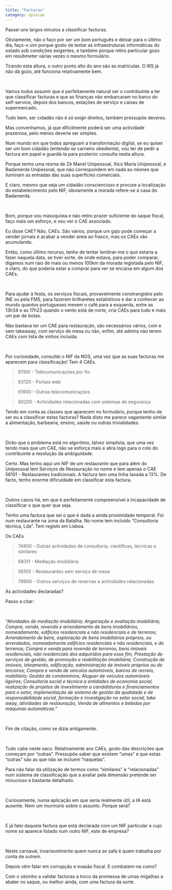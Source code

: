 ```yaml
---
title: "Facturas"
category: opiniao
---
```


Passei uns largos minutos a classificar facturas.

Obviamente, não o faço por ser um bom português e deixar para o último dia, faço-o sim porque gosto de testar as infraestruturas informáticas do estado sob condições exigentes, e também porque retiro particular gozo em resubmeter várias vezes o mesmo formulário.

Tirando esta altura, o outro ponto alto do ano são as matrículas. O IRS já não dá gozo, até funciona relativamente bem.

<br />

Vamos todos assumir que é perfeitamente natural ser o contribuinte a ter que classificar facturas e que as finanças não embarcaram no barco do self-service, depois dos bancos, estações de serviço e caixas de supermercado.

Tudo bem, ser cidadão não é só exigir direitos, também pressupõe deveres.

Mas convenhamos, já que dificilmente poderá ser uma actividade prazerosa, pelo menos deveria ser simples.

Num mundo em que todos apregoam a transformação digital, se eu quiser ser um bom cidadão (entenda-se carneiro obediente), vou ter de pedir a factura em papel e guardá-la para posterior consulta nesta altura.

Porque tenho uma resma de Zé Manel Unipessoal, Xico Maria Unipessoal, e Badamerda Unipessoal, que não correspondem em nada ao néones que iluminam as entradas das suas superfícies comerciais.

E claro, mesmo que seja um cidadão consciencioso e procure a localização do estabelecimento pelo NIF, obviamente a morada refere-se à casa do Badamerda.

<br />

Bom, porque sou masoquista e não retiro prazer suficiente do saque fiscal, faço mais um esforço, e vou ver o CAE associado.

Eu disse CAE? Não, CAEs. São vários, porque um gajo pode começar a vender jornais e acabar a vender areia ao frasco, mas os CAEs vão acumulando.

Então, como último recurso, tenho de tentar lembrar-me o que estaria a fazer naquela data, se tiver sorte, de onde estava, para poder comparar, digamos num raio de mais ou menos 100km da morada registada pelo NIF, e claro, do que poderia estar a comprar para ver se encaixa em algum dos CAEs.

<br />

Para ajudar à festa, os serviços fiscais, provavelmente constrangidos pelo INE ou pela FMS, para fazerem brilharetes estatísticos e dar a conhecer ao mundo quantos portugueses mexem o café para a esquerda, entre as 13h34 e as 17h23 quando o vento está de norte, cria CAEs para tudo e mais um par de botas.

Não bastava ter um CAE para restauração, são necessários vários, com e sem takeaway, com serviço de mesa ou não, enfim, até admira não terem CAEs com lista de vinhos incluída.

<br />

Por curiosidade, consultei o NIF da NOS, uma vez que as suas facturas me aparecem para classificação! Tem 4 CAEs.

>61100 - Telecomunicações por fio

>63120 - Portais web

>61900 - Outras telecomunicações

>80200 - Actividades relacionadas com sistemas de segurança

Tendo em conta as classes que aparecem no formulário, porque tenho de ser eu a classificar estas facturas? Nada disto me parece vagamente similar a alimentação, barbearia, ensino, saúde ou outras trivialidades.

<br />

Dirão que o problema está no algoritmo, talvez simplista, que uma vez tendo mais que um CAE, não se esforça mais e atira logo para o colo do contribuinte a resolução da ambiguidade.

Certo. Mas tenho aqui um NIF de um restaurante que para além do Unipessoal tem Serviços de Restauração no nome e tem apenas o CAE 56101 - Restaurantes tradicionais. A factura tem uma linha taxada a 13%. De facto, tenho enorme dificuldade em classificar esta factura.

<br />

Outros casos há, em que é perfeitamente compreensível a incapacidade de classificar o que quer que seja.

Tenho uma factura que sei o que é dada a ainda proximidade temporal. Foi num restaurante na zona da Batalha. No nome tem incluído “Consultoria técnica, Lda”. Tem registo em Lisboa.

Os CAEs

>74900 - Outras actividades de consultoria, científicas, técnicas e similares

>68311 - Mediação imobiliária

>56103 - Restaurantes sem serviço de mesa

>79900 - Outros serviços de reservas e actividades relacionadas

As actividades declaradas?

Passo a citar:

<br />

_"Atividades de mediação imobiliária; Angariação e avaliação imobiliária; Compra, venda, revenda e arrendamento de bens imobiliários, nomeadamente, edifícios residenciais e não residenciais e de terrenos; Arrendamento de bens, exploração de bens imobiliários próprios, ou arrendados, nomeadamente edifícios residenciais e não residenciais, e de terrenos; Compra e venda para revenda de terrenos, bens imóveis residenciais, não residenciais dos adquiridos para esse fim; Prestação de serviços de gestão, de promoção e reabilitação imobiliária; Construção de imóveis, loteamento, edificação, administração de imóveis próprios ou de terceiros; Compra e venda de veículos automóveis, barcos de recreio, mobiliário; Gestão de condomínios; Aluguer de veículos automóveis ligeiros; Consultoria social e técnica a entidades de economia social, realização de projetos de investimento a candidaturas e financiamentos para o setor, implementação de sistema de gestão da qualidade e de responsabilidade social, formação e investigação no setor social, take away, atividades de restauração, Venda de alimentos e bebidas por máquinas automáticas."_

<br />

Fim de citação, como se dizia antigamente.

<br />

Tudo cabe neste saco. Relativamente aos CAEs, gosto das descrições que começam por “outras”. Pressupõe saber que existem “umas” e que estas “outras” são as que não se incluem “naquelas”.

Para não falar da utilização de termos como “similares” e “relacionadas” num sistema de classificação que a avaliar pela dimensão pretende ser minucioso e bastante detalhado.

<br />

Curiosamente, numa aplicação em que seria realmente útil, a IA está ausente. Nem um murmúrio sobre o assunto. Porque será? 

<br />

E já falei daquela factura que está declarada com um NIF particular e cujo nome só aparece listado num outro NIF, este de empresa?

<br />

Neste carnaval, invariavelmente quem nunca se safa é quem trabalha por conta de outrem.

Depois vêm falar em corrupção e evasão fiscal. E combatem-na como?

Com o zézinho a validar facturas a troco da promessa de umas migalhas a abater no saque, ou melhor ainda, com uma factura da sorte.
